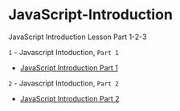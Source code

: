 # JavaScript-Introduction

JavaScript Introduction Lesson Part 1-2-3

`1` - Javascript Intoduction, `Part 1`

- [JavaScript Introduction Part 1](JavaScript%20Introduction%20Part%201)

`2` - Javascript Intoduction, `Part 2`

- [JavaScript Introduction Part 2](JavaScript%20Introduction%20Part%202)
